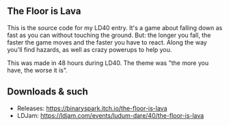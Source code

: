 ## The Floor is Lava

This is the source code for my LD40 entry. It's a game about falling down as fast as you can without touching the ground. But: the longer you fall, the faster the game moves and the faster you have to react. Along the way you'll find hazards, as well as crazy powerups to help you.

This was made in 48 hours during LD40. The theme was "the more you have, the worse it is".

## Downloads & such

* Releases: https://binaryspark.itch.io/the-floor-is-lava
* LDJam: https://ldjam.com/events/ludum-dare/40/the-floor-is-lava
